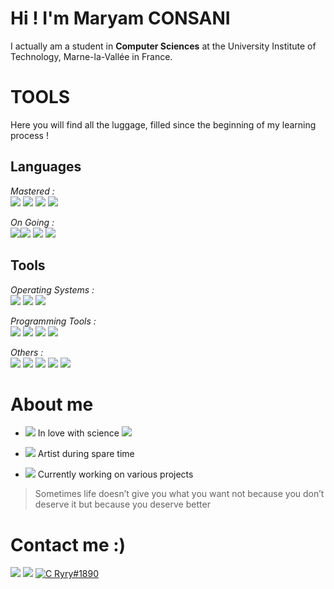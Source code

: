# Hi ! I'm Maryam CONSANI 

I actually am a student in **Computer Sciences** at the University Institute of Technology, Marne-la-Vallée in France.


# TOOLS
Here you will find all the luggage, filled since the beginning of my learning process !
## Languages

*Mastered :*
<br>
<img src="https://img.icons8.com/color/48/null/html-5--v1.png"/> <img src="https://img.icons8.com/color/48/null/css3.png"/> <img src="https://img.icons8.com/color/48/null/mysql-logo.png"/> <img src="https://img.icons8.com/color/48/null/python--v1.png"/>

*On Going :*
<br>
<img src="https://img.icons8.com/color/48/null/postgreesql.png"/><img src="https://img.icons8.com/color/48/null/java-coffee-cup-logo--v1.png"/> <img src="https://img.icons8.com/officel/48/null/php-logo.png"/> <img src="https://img.icons8.com/color/48/null/c-programming.png"/>


## Tools
*Operating Systems :*
<br>
<img src="https://img.icons8.com/color/48/null/windows-10.png"/> <img src="https://img.icons8.com/color/48/null/linux--v1.png"/> <img src="https://img.icons8.com/material-outlined/48/null/mac-os--v2.png"/>

*Programming Tools :*
<br>
<img src="https://img.icons8.com/fluency/48/null/console.png"/> <img src="https://img.icons8.com/color/48/null/sublime-text.png"/> <img src="https://img.icons8.com/color/48/null/visual-studio-code-2019.png"/> <img src="https://img.icons8.com/office/48/null/java-eclipse.png"/>


*Others :*
<br>
<img src="https://img.icons8.com/color/48/null/adobe-photoshop--v1.png"/> <img src="https://img.icons8.com/color/48/null/krita-squared.png"/> <img src="https://img.icons8.com/color/48/null/figma--v1.png"/> <img src="https://img.icons8.com/ios-glyphs/48/null/github.png"/> <img src="https://img.icons8.com/color/48/null/jira.png"/>

# About me

- <img src="https://img.icons8.com/color/16/null/filled-like.png"/> In love with science <img src="https://img.icons8.com/color/16/null/sparkling.png"/>

- <img src="https://img.icons8.com/color/16/null/paint-palette.png"/> Artist during spare time

- <img src="https://img.icons8.com/color/16/null/laptop--v3.png"/> Currently working on various projects

> Sometimes life doesn’t give you what you want not because you don’t deserve it but because you deserve better 

# Contact me :)
<a href="https://www.linkedin.com/in/maryam-consani-005478237/"><img src="https://img.icons8.com/color/48/null/linkedin-circled--v1.png"/></a>  <a href="mailto:ryrygrantter@gmail.com"><img src="https://img.icons8.com/color/48/null/gmail-new.png"/></a>                        <a href="https://discord.com/"><img alt="C Ryry#1890" src="https://img.icons8.com/color/48/null/discord--v2.png"/></a>

